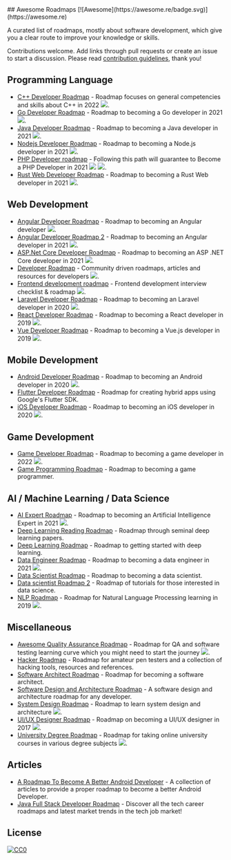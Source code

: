 <div class="github-widget" data-repo="liuchong/awesome-roadmaps"></div>
## Awesome Roadmaps [![Awesome](https://awesome.re/badge.svg)](https://awesome.re)

A curated list of roadmaps, mostly about software development, which give you a clear route to improve your knowledge or skills.

Contributions welcome.
Add links through pull requests or create an issue to start a discussion.
Please read [contribution guidelines](https://github.com/liuchong/awesome-roadmaps/blob/master/contributing.md), thank you!



## Programming Language
- [C++ Developer Roadmap](https://raw.githubusercontent.com/salmer/CppDeveloperRoadmap) - Roadmap focuses on general competencies and skills about C++ in 2022 [<img src="https://img.shields.io/badge/Roadmap-2022-green.svg">](https://raw.githubusercontent.com/salmer/CppDeveloperRoadmap).
- [Go Developer Roadmap](https://raw.githubusercontent.com/Alikhll/golang-developer-roadmap) - Roadmap to becoming a Go developer in 2021 [<img src="https://img.shields.io/badge/Roadmap-2021-green.svg">](https://raw.githubusercontent.com/Alikhll/golang-developer-roadmap).
- [Java Developer Roadmap](https://raw.githubusercontent.com/s4kibs4mi/java-developer-roadmap) - Roadmap to becoming a Java developer in 2021 [<img src="https://img.shields.io/badge/Roadmap-2021-green.svg">](https://raw.githubusercontent.com/s4kibs4mi/java-developer-roadmap).
- [Nodejs Developer Roadmap](https://raw.githubusercontent.com/aliyr/Nodejs-Developer-Roadmap) - Roadmap to becoming a Node.js developer in 2021 [<img src="https://img.shields.io/badge/Roadmap-2021-green.svg">](https://raw.githubusercontent.com/aliyr/Nodejs-Developer-Roadmap).
- [PHP Developer roadmap](https://raw.githubusercontent.com/thecodeholic/php-developer-roadmap) - Following this path will guarantee to Become a PHP Developer in 2021 [<img src="https://img.shields.io/badge/Roadmap-2021-green.svg">](https://raw.githubusercontent.com/thecodeholic/php-developer-roadmap) [<img src="https://img.shields.io/badge/YouTube-FF0000?logo=youtube">](https://raw.githubusercontent.com/thecodeholic/php-developer-roadmap).
- [Rust Web Developer Roadmap](https://raw.githubusercontent.com/anshulrgoyal/rust-web-developer-roadmap) - Roadmap to becoming a Rust Web developer in 2021 [<img src="https://img.shields.io/badge/Roadmap-2021-green.svg">](https://raw.githubusercontent.com/anshulrgoyal/rust-web-developer-roadmap).


## Web Development
- [Angular Developer Roadmap](https://raw.githubusercontent.com/sulco/angular-developer-roadmap) - Roadmap to becoming an Angular developer [<img src="https://img.shields.io/badge/Roadmap-2018-yellow.svg">](https://raw.githubusercontent.com/sulco/angular-developer-roadmap).
- [Angular Developer Roadmap 2](https://raw.githubusercontent.com/saifaustcse/angular-developer-roadmap) - Roadmap to becoming an Angular developer in 2021 [<img src="https://img.shields.io/badge/Roadmap-2021-green.svg">](https://raw.githubusercontent.com/saifaustcse/angular-developer-roadmap).
- [ASP.Net Core Developer Roadmap](https://raw.githubusercontent.com/MoienTajik/AspNetCore-Developer-Roadmap) - Roadmap to becoming an ASP .NET Core developer in 2021 [<img src="https://img.shields.io/badge/Roadmap-2021-green.svg">](https://raw.githubusercontent.com/MoienTajik/AspNetCore-Developer-Roadmap).
- [Developer Roadmap](https://raw.githubusercontent.com/kamranahmedse/developer-roadmap) - Community driven roadmaps, articles and resources for developers [<img src="https://img.shields.io/badge/Roadmap-2022-green.svg">](https://raw.githubusercontent.com/kamranahmedse/developer-roadmap).
- [Frontend development roadmap](https://raw.githubusercontent.com/sadanandpai/frontend-learning-kit/blob/main/public/2024_FE_roadmap.pdf) - Frontend development interview checklist & roadmap [<img src="https://img.shields.io/badge/Roadmap-2024-green.svg">](https://raw.githubusercontent.com/sadanandpai/frontend-learning-kit/blob/main/public/2024_FE_roadmap.pdf).
- [Laravel Developer Roadmap](https://raw.githubusercontent.com/Hasnayeen/laravel-developer-roadmap) - Roadmap to becoming an Laravel developer in 2020 [<img src="https://img.shields.io/badge/Roadmap-2020-yellowgreen.svg">](https://raw.githubusercontent.com/Hasnayeen/laravel-developer-roadmap).
- [React Developer Roadmap](https://raw.githubusercontent.com/adam-golab/react-developer-roadmap) - Roadmap to becoming a React developer in 2019 [<img src="https://img.shields.io/badge/Roadmap-2019-yellowgreen.svg">](https://raw.githubusercontent.com/adam-golab/react-developer-roadmap).
- [Vue Developer Roadmap](https://raw.githubusercontent.com/flaviocopes/vue-developer-roadmap) - Roadmap to becoming a Vue.js developer in 2019 [<img src="https://img.shields.io/badge/Roadmap-2019-yellowgreen.svg">](https://raw.githubusercontent.com/flaviocopes/vue-developer-roadmap).

## Mobile Development
- [Android Developer Roadmap](https://raw.githubusercontent.com/anacoimbrag/android-developer-roadmap) - Roadmap to becoming an Android developer in 2020 [<img src="https://img.shields.io/badge/Roadmap-2020-yellowgreen.svg">](https://raw.githubusercontent.com/anacoimbrag/android-developer-roadmap).
- [Flutter Developer Roadmap](https://github.com/olexale/flutter_roadmap) - Roadmap for creating hybrid apps using Google's Flutter SDK.
- [iOS Developer Roadmap](https://raw.githubusercontent.com/BohdanOrlov/iOS-Developer-Roadmap) - Roadmap to becoming an iOS developer in 2020 [<img src="https://img.shields.io/badge/Roadmap-2020-yellowgreen.svg">](https://raw.githubusercontent.com/BohdanOrlov/iOS-Developer-Roadmap).

## Game Development
- [Game Developer Roadmap](https://raw.githubusercontent.com/utilForever/game-developer-roadmap) - Roadmap to becoming a game developer in 2022 [<img src="https://img.shields.io/badge/Roadmap-2022-green.svg">](https://raw.githubusercontent.com/utilForever/game-developer-roadmap).
- [Game Programming Roadmap](https://github.com/miloyip/game-programmer) - Roadmap to becoming a game programmer.

## AI / Machine Learning / Data Science
- [AI Expert Roadmap](https://raw.githubusercontent.com/AMAI-GmbH/AI-Expert-Roadmap) - Roadmap to becoming an Artificial Intelligence Expert in 2021 [<img src="https://img.shields.io/badge/Roadmap-2021-green.svg">](https://raw.githubusercontent.com/AMAI-GmbH/AI-Expert-Roadmap).
- [Deep Learning Reading Roadmap](https://github.com/floodsung/Deep-Learning-Papers-Reading-Roadmap) - Roadmap through seminal deep learning papers.
- [Deep Learning Roadmap](https://github.com/machinelearningmindset/deep-learning-roadmap) - Roadmap to getting started with deep learning.
- [Data Engineer Roadmap](https://raw.githubusercontent.com/datastacktv/data-engineer-roadmap) - Roadmap to becoming a data engineer in 2021 [<img src="https://img.shields.io/badge/Roadmap-2021-green.svg">](https://raw.githubusercontent.com/datastacktv/data-engineer-roadmap).
- [Data Scientist Roadmap](https://github.com/hasbrain/data-science-roadmap) - Roadmap to becoming a data scientist.
- [Data scientist Roadmap 2](https://github.com/MrMimic/data-scientist-roadmap) - Roadmap of tutorials for those interested in data science.
- [NLP Roadmap](https://raw.githubusercontent.com/graykode/nlp-roadmap) - Roadmap for Natural Language Processing learning in 2019 [<img src="https://img.shields.io/badge/Roadmap-2019-yellowgreen.svg">](https://raw.githubusercontent.com/graykode/nlp-roadmap).

## Miscellaneous
- [Awesome Quality Assurance Roadmap](https://raw.githubusercontent.com/fityanos/awesome-quality-assurance-roadmap) - Roadmap for QA and software testing learning curve which you might need to start the journey [<img src="https://img.shields.io/badge/Roadmap-2021-green.svg">](https://raw.githubusercontent.com/fityanos/awesome-quality-assurance-roadmap).
- [Hacker Roadmap](https://github.com/Sundowndev/hacker-roadmap) - Roadmap for amateur pen testers and a collection of hacking tools, resources and references.
- [Software Architect Roadmap](https://github.com/AlaaAttya/software-architect-roadmap) - Roadmap for becoming a software architect.
- [Software Design and Architecture Roadmap](https://github.com/stemmlerjs/software-design-and-architecture-roadmap) - A software design and architecture roadmap for any developer.
- [System Design Roadmap](https://raw.githubusercontent.com/mohsenshafiei/system-design-master-plan) - Roadmap to learn system design and architecture [<img src="https://img.shields.io/badge/Roadmap-2021-green.svg">](https://raw.githubusercontent.com/mohsenshafiei/system-design-master-plan).
- [UI/UX Designer Roadmap](https://raw.githubusercontent.com/togiberlin/ui-ux-designer-roadmap) - Roadmap on becoming a UI/UX designer in 2017 [<img src="https://img.shields.io/badge/Roadmap-2017-yellow.svg">](https://raw.githubusercontent.com/togiberlin/ui-ux-designer-roadmap).
- [University Degree Roadmap](https://raw.githubusercontent.com/nietsymerej/collecobrary) - Roadmap for taking online university courses in various degree subjects [<img src="https://img.shields.io/badge/Roadmap-2021-green.svg">](https://raw.githubusercontent.com/nietsymerej/collecobrary).

## Articles
- [A Roadmap To Become A Better Android Developer](https://medium.com/mindorks/a-roadmap-to-become-a-better-android-developer-3038cf7f8c8d) - A collection of articles to provide a proper roadmap to become a better Android Developer.
- [Java Full Stack Developer Roadmap](https://www.scaler.com/blog/java-full-stack-developer-roadmap/) - Discover all the tech career roadmaps and latest market trends in the tech job market!

## License

[![CC0](http://mirrors.creativecommons.org/presskit/buttons/88x31/svg/cc-zero.svg)](https://creativecommons.org/publicdomain/zero/1.0/)
